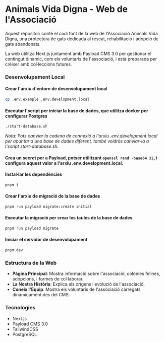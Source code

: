 # Animals Vida Digna - Web de l'Associació

Aquest repositori conté el codi font de la web de l'Associació Animals Vida Digna, una protectora de gats dedicada al rescat, rehabilitació i adopció de gats abandonats.

La web utilitza Next.js juntament amb Payload CMS 3.0 per gestionar el contingut dinàmic, com els voluntaris de l'associació, i està preparada per créixer amb col·leccions futures.

### Desenvolupament Local

#### Crear l'arxiu d'entorn de desenvolupament local

```bash
cp .env.example .env.development.local
```

#### Executar l'script per iniciar la base de dades, que utilitza docker per configurar Postgres

```bash
./start-database.sh
```

_Nota: Pots canviar la cadena de connexió a l'arxiu .env.development.local per apuntar a una base de dades diferent, també voldràs canviar-la a l'script start-database.sh._

#### Crea un secret per a Payload, potser utilitzant `openssl rand -base64 32`, i configura aquest valor a l'arxiu .env.development.local.

#### Instal·lar les dependències

```bash
pnpm i
```

#### Crear l'arxiu de migració de la base de dades

```bash
pnpm run payload migrate:create initial
```

#### Executar la migració per crear les taules de la base de dades

```bash
pnpm run payload migrate
```

#### Iniciar el servidor de desenvolupament

```bash
pnpm dev
```

### Estructura de la Web

- **Pàgina Principal**: Mostra informació sobre l'associació, colònies felines, adopcions, i formes de col·laborar.
- **La Nostra Història**: Explica els orígens i evolució de l'associació.
- **Coneix l'Equip**: Mostra els voluntaris de l'associació carregats dinàmicament des del CMS.

### Tecnologies

- Next.js
- Payload CMS 3.0
- TailwindCSS
- PostgreSQL
